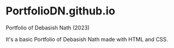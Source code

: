 # PortfolioDN.github.io
Portfolio of Debasish Nath (2023)


It's a basic Portfolio of Debasish Nath made with HTML and CSS.
